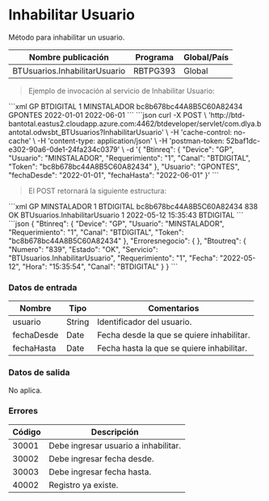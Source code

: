 # Inhabilitar Usuario 

Método para inhabilitar un usuario. 

Nombre publicación | Programa | Global/País 
--------- | ----------- | ----------- 
BTUsuarios.InhabilitarUsuario | RBTPG393 | Global 

> Ejemplo de invocación al servicio de Inhabilitar Usuario: 

<code-group> 
<code-block title="XML" active> 
```xml 
<soapenv:Envelope xmlns:soapenv="http://schemas.xmlsoap.org/soap/envelope/" xmlns:bts="http://uy.com.dlya.bantotal/BTSOA/"> 
   <soapenv:Header/> 
   <soapenv:Body> 
      <bts:BTUsuarios.InhabilitarUsuario> 
         <bts:Btinreq> 
            <bts:Device>GP</bts:Device> 
            <bts:Canal>BTDIGITAL</bts:Canal> 
            <bts:Requerimiento>1</bts:Requerimiento> 
            <bts:Usuario>MINSTALADOR</bts:Usuario> 
            <bts:Token>bc8b678bc44A8B5C60A82434</bts:Token> 
         </bts:Btinreq> 
         <bts:usuario>GPONTES</bts:usuario> 
         <bts:fechaDesde>2022-01-01</bts:fechaDesde> 
         <bts:fechaHasta>2022-06-01</bts:fechaHasta> 
      </bts:BTUsuarios.InhabilitarUsuario> 
   </soapenv:Body> 
</soapenv:Envelope> 
``` 
</code-block> 

<code-block title="JSON"> 
```json 
curl -X POST \ 
    'http://btd-bantotal.eastus2.cloudapp.azure.com:4462/btdeveloper/servlet/com.dlya.bantotal.odwsbt_BTUsuarios?InhabilitarUsuario' \ 
    -H 'cache-control: no-cache' \ 
    -H 'content-type: application/json' \ 
    -H 'postman-token: 52baf1dc-e302-90a6-0de1-24fa234c0379' \ 
    -d '{ 
    "Btinreq": { 
        "Device": "GP", 
        "Usuario": "MINSTALADOR", 
        "Requerimiento": "1", 
        "Canal": "BTDIGITAL", 
        "Token": "bc8b678bc44A8B5C60A82434" 
    }, 
   "Usuario": "GPONTES", 
   "fechaDesde": "2022-01-01", 
   "fechaHasta": "2022-06-01" 
}' 
``` 
</code-block> 
</code-group> 

> El POST retornará la siguiente estructura: 

<code-group> 
<code-block title="XML" active> 
```xml 
<SOAP-ENV:Envelope xmlns:SOAP-ENV="http://schemas.xmlsoap.org/soap/envelope/" xmlns:xsd="http://www.w3.org/2001/XMLSchema" xmlns:SOAP-ENC="http://schemas.xmlsoap.org/soap/encoding/" xmlns:xsi="http://www.w3.org/2001/XMLSchema-instance"> 
   <SOAP-ENV:Body> 
      <BTUsuarios.InhabilitarUsuarioResponse xmlns="http://uy.com.dlya.bantotal/BTSOA/"> 
         <Btinreq> 
            <Device>GP</Device> 
            <Usuario>MINSTALADOR</Usuario> 
            <Requerimiento>1</Requerimiento> 
            <Canal>BTDIGITAL</Canal> 
            <Token>bc8b678bc44A8B5C60A82434</Token> 
         </Btinreq> 
         <Erroresnegocio></Erroresnegocio> 
         <Btoutreq> 
            <Numero>838</Numero> 
            <Estado>OK</Estado> 
            <Servicio>BTUsuarios.InhabilitarUsuario</Servicio> 
            <Requerimiento>1</Requerimiento> 
            <Fecha>2022-05-12</Fecha> 
            <Hora>15:35:43</Hora> 
            <Canal>BTDIGITAL</Canal> 
         </Btoutreq> 
      </BTUsuarios.InhabilitarUsuarioResponse> 
   </SOAP-ENV:Body> 
</SOAP-ENV:Envelope> 
``` 
</code-block> 

<code-block title="JSON"> 
```json 
{ 
    "Btinreq": { 
        "Device": "GP", 
        "Usuario": "MINSTALADOR", 
        "Requerimiento": "1", 
        "Canal": "BTDIGITAL", 
        "Token": "bc8b678bc44A8B5C60A82434" 
    }, 
    "Erroresnegocio": { 
    }, 
    "Btoutreq": { 
        "Numero": "839", 
        "Estado": "OK", 
        "Servicio": "BTUsuarios.InhabilitarUsuario", 
        "Requerimiento": "1", 
        "Fecha": "2022-05-12", 
        "Hora": "15:35:54", 
        "Canal": "BTDIGITAL" 
    } 
} 
``` 
</code-block> 
</code-group> 

### Datos de entrada 

Nombre | Tipo | Comentarios 
--------- | ----------- | ----------- 
usuario | String | Identificador del usuario.  
fechaDesde | Date | Fecha desde la que se quiere inhabilitar. 
fechaHasta | Date | Fecha hasta la que se quiere inhabilitar.  

### Datos de salida 

No aplica. 

### Errores 

Código | Descripción 
--------- | ----------- 
30001 | Debe ingresar usuario a inhabilitar. 
30002 | Debe ingresar fecha desde. 
30003 | Debe ingresar fecha hasta. 
40002 | Registro ya existe. 

 
